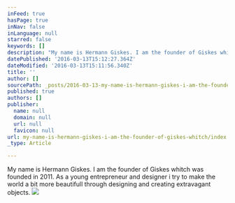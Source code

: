 ```yaml
---
inFeed: true
hasPage: true
inNav: false
inLanguage: null
starred: false
keywords: []
description: "My name is Hermann Giskes. I am the founder of Giskes whitch was founded in 2011. As a young entrepreneur and designer i try to make the world a bit more beautifull through designing and creating extravagant objects.\_"
datePublished: '2016-03-13T15:12:27.364Z'
dateModified: '2016-03-13T15:11:56.340Z'
title: ''
author: []
sourcePath: _posts/2016-03-13-my-name-is-hermann-giskes-i-am-the-founder-of-giskes-whitch.md
published: true
authors: []
publisher:
  name: null
  domain: null
  url: null
  favicon: null
url: my-name-is-hermann-giskes-i-am-the-founder-of-giskes-whitch/index.html
_type: Article

---
```

My name is Hermann Giskes.                                                                                I am the founder of Giskes whitch was founded in 2011\.                                  As a young entrepreneur and designer i try to make the world a bit more beautifull through designing and creating extravagant objects. ![](https://the-grid-user-content.s3-us-west-2.amazonaws.com/d64ce4c6-56e2-4f8b-960c-8b43fa086505.jpg)